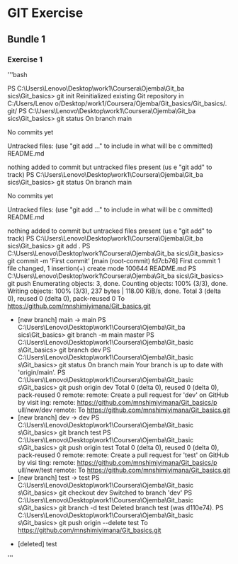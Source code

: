 # GIT Exercise
## Bundle 1
### Exercise 1

'''bash

PS C:\Users\Lenovo\Desktop\work1\Coursera\Ojemba\Git_ba
sics\Git_basics> git init
Reinitialized existing Git repository in C:/Users/Lenov
o/Desktop/work1/Coursera/Ojemba/Git_basics/Git_basics/.
git/
PS C:\Users\Lenovo\Desktop\work1\Coursera\Ojemba\Git_ba
sics\Git_basics> git status
On branch main

No commits yet

Untracked files:
  (use "git add <file>..." to include in what will be c
ommitted)
        README.md

nothing added to commit but untracked files present (us
e "git add" to track)
PS C:\Users\Lenovo\Desktop\work1\Coursera\Ojemba\Git_ba
sics\Git_basics> git status
On branch main

No commits yet

Untracked files:
  (use "git add <file>..." to include in what will be c
ommitted)
        README.md

nothing added to commit but untracked files present (us
e "git add" to track)
PS C:\Users\Lenovo\Desktop\work1\Coursera\Ojemba\Git_ba
sics\Git_basics> git add .
PS C:\Users\Lenovo\Desktop\work1\Coursera\Ojemba\Git_ba
sics\Git_basics> git commit -m 'First commit'
[main (root-commit) fd7cb76] First commit
 1 file changed, 1 insertion(+)
 create mode 100644 README.md
PS C:\Users\Lenovo\Desktop\work1\Coursera\Ojemba\Git_ba
sics\Git_basics> git push
Enumerating objects: 3, done.
Counting objects: 100% (3/3), done.
Writing objects: 100% (3/3), 237 bytes | 118.00 KiB/s,
done.
Total 3 (delta 0), reused 0 (delta 0), pack-reused 0
To https://github.com/mnshimiyimana/Git_basics.git
 * [new branch]      main -> main
PS C:\Users\Lenovo\Desktop\work1\Coursera\Ojemba\Git_ba
sics\Git_basics> git branch -m main master
PS C:\Users\Lenovo\Desktop\work1\Coursera\Ojemba\Git_basic
s\Git_basics> git branch dev
PS C:\Users\Lenovo\Desktop\work1\Coursera\Ojemba\Git_basic
s\Git_basics> git status
On branch main
Your branch is up to date with 'origin/main'.
PS C:\Users\Lenovo\Desktop\work1\Coursera\Ojemba\Git_basic
s\Git_basics> git push origin dev
Total 0 (delta 0), reused 0 (delta 0), pack-reused 0
remote:
remote: Create a pull request for 'dev' on GitHub by visit
ing:
remote:      https://github.com/mnshimiyimana/Git_basics/p
ull/new/dev
remote:
To https://github.com/mnshimiyimana/Git_basics.git
 * [new branch]      dev -> dev
 PS C:\Users\Lenovo\Desktop\work1\Coursera\Ojemba\Git_basic
s\Git_basics> git branch test
PS C:\Users\Lenovo\Desktop\work1\Coursera\Ojemba\Git_basic
s\Git_basics> git push origin test
Total 0 (delta 0), reused 0 (delta 0), pack-reused 0
remote:
remote: Create a pull request for 'test' on GitHub by visi
ting:
remote:      https://github.com/mnshimiyimana/Git_basics/p
ull/new/test
remote:
To https://github.com/mnshimiyimana/Git_basics.git
 * [new branch]      test -> test
PS C:\Users\Lenovo\Desktop\work1\Coursera\Ojemba\Git_basic
s\Git_basics> git checkout dev
Switched to branch 'dev'
PS C:\Users\Lenovo\Desktop\work1\Coursera\Ojemba\Git_basic
s\Git_basics> git branch -d test
Deleted branch test (was d110e74).
PS C:\Users\Lenovo\Desktop\work1\Coursera\Ojemba\Git_basic
s\Git_basics> git push origin --delete test
To https://github.com/mnshimiyimana/Git_basics.git
 - [deleted]         test

'''